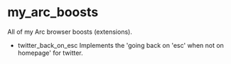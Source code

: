 # my_arc_boosts
All of my Arc browser boosts (extensions).

- twitter_back_on_esc
  Implements the 'going back on 'esc' when not on homepage' for twitter.
